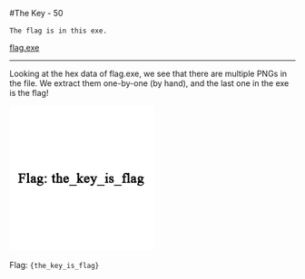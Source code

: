 #The Key - 50

	The flag is in this exe.

[flag.exe](flag.exe)

----------------------

Looking at the hex data of flag.exe, we see that there are multiple PNGs in the file. We extract them one-by-one (by hand), and the last one in the exe is the flag!

![flag](flagimg.png)

Flag: `{the_key_is_flag}`